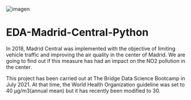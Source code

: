 ![imagen](https://plenainclusionmadrid.org/wp-content/uploads/2019/03/madridcentral.jpg)
# EDA-Madrid-Central-Python

In 2018, Madrid Central was implemented with the objective of limiting vehicle traffic and improving the air quality in the center of Madrid. We are going to find out if this measure has had an impact on the NO2 pollution in the center.

This project has been carried out at The Bridge Data Science Bootcamp in July 2021. At that time, the World Health Organization guideline was set to 40 µg/m3(annual mean) but it has recently been modified to 30. 

